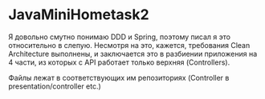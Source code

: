 # JavaMiniHometask2

Я довольно смутно понимаю DDD и Spring, поэтому писал я это относительно в слепую. 
Несмотря на это, кажется, требования Clean Architecture выполнены, и заключается это в разбиении приложения на 4 части, из которых с API работает только верхняя (Controllers).

Файлы лежат в соответствующих им репозиториях (Controller в presentation/controller etc.)

